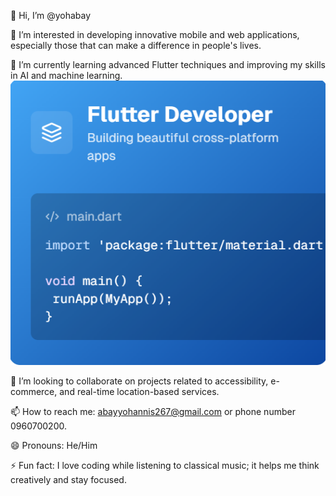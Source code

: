 
👋 Hi, I’m @yohabay  

👀 I’m interested in developing innovative mobile and web applications, especially those that can make a difference in people's lives. 

🌱 I’m currently learning advanced Flutter techniques and improving my skills in AI and machine learning.  
![profile image](https://github.com/yohabay/yohabay/blob/main/image/Screenshot%202025-02-21%20193758.png)

💞️ I’m looking to collaborate on projects related to accessibility, e-commerce, and real-time location-based services.  

📫 How to reach me: abayyohannis267@gmail.com or phone number 0960700200.  

😄 Pronouns: He/Him  

⚡ Fun fact: I love coding while listening to classical music; it helps me think creatively and stay focused.
